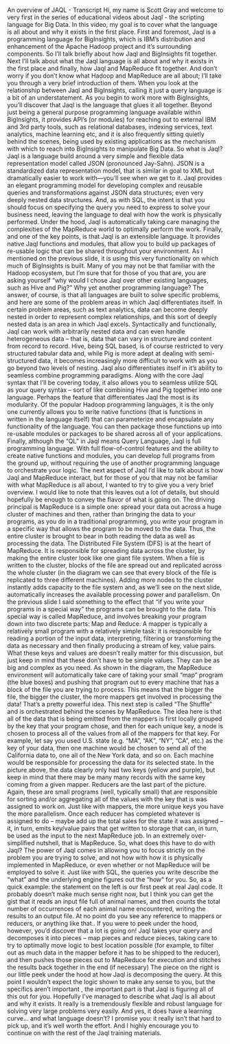 An overview of JAQL - Transcript
Hi, my name is Scott Gray and welcome to very first in the series of educational
videos about Jaql - the scripting language for Big Data. In this video, my goal is
to cover what the language is all about and why it exists in the first place.
First and foremost, Jaql is a programming language for BigInsights, which is
IBM’s distribution and enhancement of the Apache Hadoop project and it’s
surrounding components. So I’ll talk briefly about how Jaql and BigInsights fit
together. Next I’ll talk about what the Jaql language is all about and why it
exists in the first place and finally, how Jaql and MapReduce fit together. And
don’t worry if you don’t know what Hadoop and MapReduce are all about; I’ll
take you through a very brief introduction of them.
When you look at the relationship between Jaql and BigInsights, calling it just a
query language is a bit of an understatement. As you begin to work more with
BigInsights, you’ll discover that Jaql is the language that glues it all together.
Beyond just being a general purpose programming language available within
BigInsights, it provides API’s (or modules) for reaching out to external IBM and
3rd party tools, such as relational databases, indexing services, text analytics,
machine learning etc, and it is also frequently sitting quietly behind the scenes,
being used by existing applications as the mechanism with which to reach into
BigInsights to manipulate Big Data.
So what is Jaql?
Jaql is a language build around a very simple and flexible data representation
model called JSON (pronounced Jay-Sahn). JSON is a standardized data
representation model, that is similar in goal to XML but dramatically easier to
work with—you’ll see when we get to it.
Jaql provides an elegant programming model for developing complex and
reusable queries and transformations against JSON data structures; even very
deeply nested data structures. And, as with SQL, the intent is that you should
focus on specifying the query you need to express to solve your business need,
leaving the language to deal with how the work is physically performed. Under
the hood, Jaql is automatically taking care managing the complexities of the
MapReduce world to optimally perform the work.
Finally, and one of the key points, is that Jaql is an extensible language. It
provides native Jaql functions and modules, that allow you to build up packages
of re-usable logic that can be shared throughout your environment. As I
mentioned on the previous slide, it is using this very functionality on which much
of BigInsights is built.
Many of you may not be that familiar with the Hadoop ecosystem, but I’m sure
that for those of you that are, you are asking yourself “why would I chose Jaql
over other existing languages, such as Hive and Pig?” Why yet another
programming language?
The answer, of course, is that all languages are built to solve specific problems,
and here are some of the problem areas in which Jaql differentiates itself.
In certain problem areas, such as text analytics, data can become deeply nested in
order to represent complex relationships, and this sort of deeply nested data is an
area in which Jaql excels. Syntactically and functionally, Jaql can work with
arbitrarily nested data and can even handle heterogeneous data – that is, data
that can vary in structure and content from record to record. Hive, being SQL
based, is of course restricted to very structured tabular data and, while Pig is
more adept at dealing with semi-structured data, it becomes increasingly more
difficult to work with as you go beyond two levels of nesting.
Jaql also differentiates itself in it’s ability to seamless combine programming
paradigms. Along with the core Jaql syntax that I’ll be covering today, it also
allows you to seamless utilize SQL as your query syntax – sort of like combining
Hive and Pig together into one language.
Perhaps the feature that differentiates Jaql the most is its modularity. Of the
popular Hadoop programming languages, it is the only one currently allows you
to write native functions (that is functions in written in the language itself) that
can parameterize and encapsulate any functionality of the language. You can
then package those functions up into re-usable modules or packages to be shared
across all of your applications.
Finally, although the “QL” in Jaql means Query Language, Jaql is full
programming language. With full flow-of-control features and the ability to
create native functions and modules, you can develop full programs from the
ground up, without requiring the use of another programming language to
orchestrate your logic.
The next aspect of Jaql I’d like to talk about is how Jaql and MapReduce
interact, but for those of you that may not be familiar with what MapReduce is
all about, I wanted to try to give you a very brief overview. I would like to note
that this leaves out a lot of details, but should hopefully be enough to convey the
flavor of what is going on.
The driving principal is MapReduce is a simple one: spread your data out across
a huge cluster of machines and then, rather than bringing the data to your
programs, as you do in a traditional programming, you write your program in a
specific way that allows the program to be moved to the data. Thus, the entire
cluster is brought to bear in both reading the data as well as processing the data.
The Distributed File System (DFS) is at the heart of MapReduce. It is
responsible for spreading data across the cluster, by making the entire cluster
look like one giant file system. When a file is written to the cluster, blocks of the
file are spread out and replicated across the whole cluster (in the diagram we can
see that every block of the file is replicated to three different machines).
Adding more nodes to the cluster instantly adds capacity to the file system and,
as we’ll see on the next slide, automatically increases the available processing
power and parallelism.
On the previous slide I said something to the effect that “if you write your
programs in a special way” the programs can be brought to the data. This special
way is called MapReduce, and involves breaking your program down into two
discrete parts: Map and Reduce.
A mapper is typically a relatively small program with a relatively simple task: it is
responsible for reading a portion of the input data, interpreting, filtering or
transforming the data as necessary and then finally producing a stream of
key, value pairs. What these keys and values are doesn’t really matter for this
discussion, but just keep in mind that these don’t have to be simple values. They
can be as big and complex as you need.
As shown in the diagram, the MapReduce environment will automatically take
care of taking your small “map” program (the blue boxes) and pushing that
program out to every machine that has a block of the file you are trying to
process. This means that the bigger the file, the bigger the cluster, the more
mappers get involved in processing the data! That’s a pretty powerful idea.
This next step is called “The Shuffle” and is orchestrated behind the scenes by
MapReduce.
The idea here is that all of the data that is being emitted from the mappers is first
locally grouped by the key that your program chose, and then for each unique
key, a node is chosen to process all of the values from all of the mappers for that
key.
For example, let say you used U.S. state (e.g. “MA”, “AK”, “NY”, “CA”, etc.) as
the key of your data, then one machine would be chosen to send all of the
California data to, one all of the New York data, and so on. Each machine would
be responsible for processing the data for its selected state. In the picture above,
the data clearly only had two keys (yellow and purple), but keep in mind that
there may be many many records with the same key coming from a given
mapper.
Reducers are the last part of the picture. Again, these are small programs (well,
typically small) that are responsible for sorting and/or aggregating all of the
values with the key that is was assigned to work on. Just like with mappers, the
more unique keys you have the more parallelism.
Once each reducer has completed whatever is assigned to do – maybe add up the
total sales for the state it was assigned – it, in turn, emits key/value pairs that get
written to storage that can, in turn, be used as the input to the next MapReduce
job.
In an extremely over-simplified nutshell, that is MapReduce. So, what does this
have to do with Jaql?
The power of Jaql comes in allowing you to focus strictly on the problem you are
trying to solve, and not how with how it is physically implemented in
MapReduce, or even whether or not MapReduce will be employed to solve it.
Just like with SQL, the queries you write describe the “what” and the underlying
engine figures out the “how” for you.
So, as a quick example: the statement on the left is our first peek at real Jaql
code. It probably doesn’t make much sense right now, but I think you can get the
gist that it reads an input file full of animal names, and then counts the total
number of occurrences of each animal name encountered, writing the results to
an output file. At no point do you see any reference to mappers or reducers, or
anything like that..
If you were to peek under the hood, however, you’d discover that a lot is going
on! Jaql takes your query and decomposes it into pieces – map pieces and reduce
pieces, taking care to try to optimally move logic to best location possible (for
example, to filter out as much data in the mapper before it has to be shipped to
the reducer), and then pushes those pieces out to MapReduce for execution and
stitches the results back together in the end (if necessary)
The piece on the right is our little peek under the hood at how Jaql is
decomposing the query. At this point I wouldn’t expect the logic shown to make
any sense to you, but the specifics aren’t important , the important part is that
Jaql is figuring all of this out for you.
Hopefully I’ve managed to describe what Jaql is all about and why it exists. It
really is a tremendously flexible and robust language for solving very large
problems very easily. And yes, it does have a learning curve… and what language
doesn’t? I promise you: it really isn’t that hard to pick up, and it’s well worth the
effort. And I highly encourage you to continue on with the rest of the Jaql
training materials.
